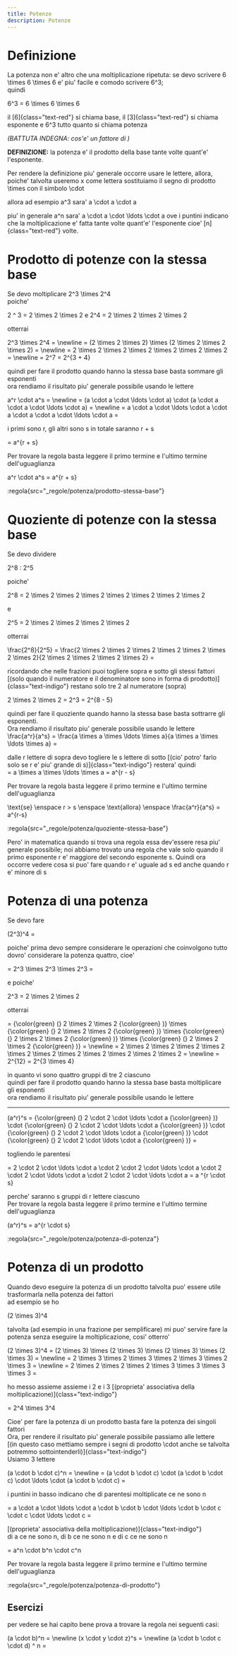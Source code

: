 ```yaml
---
title: Potenze
description: Potenze
---
```


# Definizione 
La potenza non e' altro che una moltiplicazione ripetuta: se devo scrivere
<katex class="text-red">6 \times 6 \times 6</katex>
e' piu' facile e comodo scrivere
<katex class="text-red">6^3</katex>;  
quindi

<katex class="text-red" display-mode>
  6^3 = 6 \times 6 \times 6
</katex>

il [6]{class="text-red"} si chiama base,
il [3]{class="text-red"} si chiama esponente e
<katex class="text-red">6^3</katex> tutto quanto si chiama potenza

*(BATTUTA INDEGNA: cos'e' un fattore di*
<risposta-potenza></risposta-potenza>
*)*

<p class="text-indigo">
  <strong>DEFINIZIONE:</strong> la potenza e' il prodotto della base tante volte quant'e' l'esponente.
</p>

Per rendere la definizione piu' generale occorre usare le lettere, allora, poiche' talvolta useremo <katex>x</katex> come lettera sostituiamo il segno di prodotto <katex class="text-red">\times</katex> con il simbolo <katex class="text-red"> \cdot</katex>

allora ad esempio <katex class="text-red">a^3</katex> sara' <katex class="text-red">a \cdot a \cdot a</katex>

piu' in generale <katex class="text-red">a^n</katex> sara' <katex class="text-red">a \cdot a \cdot \ldots \cdot a</katex> ove i puntini indicano che la moltiplicazione e' fatta tante volte quant'e' l'esponente cioe' [n]{class="text-red"} volte.

# Prodotto di potenze con la stessa base

Se devo moltiplicare <katex class="text-red">2^3 \times 2^4</katex>  
poiche'

<katex class="text-red text-left" display-mode>
  2 ^ 3 = 2 \times 2 \times 2
</katex>
e

<katex class="text-red text-left" display-mode>
  2^4 = 2 \times 2 \times 2 \times 2
</katex>

otterrai

<katex class="text-red text-left" display-mode>
  2^3 \times 2^4 = \newline
  = (2 \times 2 \times 2) \times (2 \times 2 \times 2 \times 2) = \newline
  = 2 \times 2 \times 2 \times 2 \times 2 \times 2 \times 2 = \newline
  = 2^7 = 2^{3 + 4}
</katex>

quindi per fare il prodotto quando hanno la stessa base basta sommare gli esponenti  
ora rendiamo il risultato piu' generale possibile usando le lettere

<katex class="text-red text-left" display-mode>
  a^r \cdot a^s = \newline
  = (a \cdot a \cdot \ldots \cdot a) \cdot (a \cdot a \cdot a \cdot \ldots \cdot a) = \newline
  = a \cdot a \cdot \ldots \cdot a \cdot a \cdot a \cdot a \cdot \ldots \cdot a =
</katex>

i primi sono <katex>r</katex>, gli altri sono s in totale saranno <katex>r + s</katex>

<katex class="text-red text-left" display-mode>
  = a^{r + s}
</katex>

Per trovare la regola basta leggere il primo termine e l'ultimo termine dell'uguaglianza

<katex class="text-red text-left" display-mode>
  a^r \cdot a^s = a^{r + s}
</katex>


:regola{src="_regole/potenza/prodotto-stessa-base"}


# Quoziente di potenze con la stessa base

Se devo dividere

<katex class="text-red text-left" display-mode>
  2^8 : 2^5
</katex>

poiche'

<katex class="text-red text-left" display-mode>
  2^8 = 2 \times 2 \times 2 \times 2 \times 2 \times 2 \times 2 \times 2
</katex>

e

<katex class="text-red text-left" display-mode>
  2^5 = 2 \times 2 \times 2 \times 2 \times 2
</katex>

otterrai

<katex class="text-red text-left" display-mode>
  \frac{2^8}{2^5} =
  \frac{2 \times 2 \times 2 \times 2 \times 2 \times 2 \times 2 \times 2}{2 \times 2 \times 2 \times 2 \times 2} =
</katex>

ricordando che nelle frazioni puoi togliere sopra e sotto gli stessi fattori [(solo quando il numeratore e il denominatore sono in forma di prodotto)]{class="text-indigo"} restano solo tre 2 al numeratore (sopra)

<katex class="text-red text-left" display-mode>
  2 \times 2 \times 2 = 2^3 = 2^{8 - 5}
</katex>

quindi per fare il quoziente quando hanno la stessa base basta sottrarre gli esponenti.  
Ora rendiamo il risultato piu' generale possibile usando le lettere  
<katex class="text-red text-left" display-mode>
  \frac{a^r}{a^s} = \frac{a \times a \times \ldots \times a}{a \times a \times \ldots \times a} =
</katex>

dalle r lettere di sopra devo togliere le s lettere di sotto [(cio' potro' farlo solo se r e' piu' grande di s)]{class="text-indigo"} restera' quindi  
<katex class="text-red text-left" display-mode>
  = a \times a \times \ldots \times a = a^{r - s}
</katex>

Per trovare la regola basta leggere il primo termine e l'ultimo termine dell'uguaglianza

<katex class="text-red text-left" display-mode>
  \text{se} \enspace
  r > s \enspace
  \text{allora} \enspace
  \frac{a^r}{a^s} = a^{r-s}
</katex>


:regola{src="_regole/potenza/quoziente-stessa-base"}


Pero' in matematica quando si trova una regola essa dev'essere resa piu' generale possibile; noi abbiamo trovato una regola che vale solo quando il primo esponente r e' maggiore del secondo esponente s. Quindi ora occorre vedere cosa si puo' fare quando r e' uguale ad s ed anche quando r e' minore di s

# Potenza di una potenza

Se devo fare

<katex class="text-red text-left" display-mode>(2^3)^4 =</katex>

poiche' prima devo sempre considerare le operazioni che coinvolgono tutto dovro' considerare la potenza quattro, cioe'

<katex class="text-red text-left" display-mode>
  = 2^3 \times 2^3 \times 2^3 =
</katex>

e poiche'

<katex class="text-red text-left" display-mode>
  2^3 = 2 \times 2 \times 2
</katex>

otterrai

<katex class="text-red text-left" display-mode>
  = {\color{green} (} 2 \times 2 \times 2 {\color{green} )}
  \times {\color{green} (} 2 \times 2 \times 2 {\color{green} )}
  \times {\color{green} (} 2 \times 2 \times 2 {\color{green} )}
  \times {\color{green} (} 2 \times 2 \times 2 {\color{green} )} = \newline
  = 2 \times 2 \times 2 \times 2 \times 2 \times 2 \times 2 \times 2 \times 2 \times 2 \times 2 \times 2 = \newline
  = 2^{12} = 2^{3 \times 4}
</katex>

in quanto vi sono quattro gruppi di tre 2 ciascuno  
quindi per fare il prodotto quando hanno la stessa base basta
moltiplicare gli esponenti  
ora rendiamo il risultato piu' generale possibile usando le lettere

---

<katex class="text-red text-left" display-mode>
(a^r)^s = {\color{green} (} 2 \cdot 2 \cdot \ldots \cdot a {\color{green} )} \cdot
{\color{green} (} 2 \cdot 2 \cdot \ldots \cdot a {\color{green} )} \cdot
{\color{green} (} 2 \cdot 2 \cdot \ldots \cdot a {\color{green} )} \cdot
{\color{green} (} 2 \cdot 2 \cdot \ldots \cdot a {\color{green} )} = 
</katex>

togliendo le parentesi

<katex class="text-red text-left" display-mode>
  = 2 \cdot 2 \cdot \ldots \cdot a \cdot 2 \cdot 2 \cdot \ldots \cdot a \cdot 2 \cdot 2 \cdot \ldots \cdot a \cdot 2 \cdot 2 \cdot \ldots \cdot a = a ^{r \cdot s}
</katex>

perche' saranno s gruppi di r lettere ciascuno  
Per trovare la regola basta leggere il primo termine e l'ultimo termine dell'uguaglianza

<katex class="text-red text-left" display-mode>
 (a^r)^s = a^{r \cdot s}
</katex>

:regola{src="_regole/potenza/potenza-di-potenza"}

# Potenza di un prodotto

Quando devo eseguire la potenza di un prodotto talvolta puo' essere utile trasformarla nella potenza dei fattori  
ad esempio se ho

<katex class="text-red text-left" display-mode>
  (2 \times 3)^4
</katex>

talvolta (ad esempio in una frazione per semplificare) mi puo' servire fare la potenza senza eseguire la moltiplicazione, cosi' otterro'

<katex class="text-red text-left" display-mode>
  (2 \times 3)^4 = (2 \times 3) \times (2 \times 3) \times (2 \times 3) \times (2 \times 3) = \newline
  = 2 \times 3 \times 2 \times 3 \times 2 \times 3 \times 2 \times 3 = \newline
  = 2 \times 2 \times 2 \times 2 \times 3 \times 3 \times 3 \times 3 =
</katex>

ho messo assieme assieme i 2 e i 3 [(proprieta' associativa della moltiplicazione)]{class="text-indigo"}

<katex class="text-red text-left" display-mode>
  = 2^4 \times 3^4
</katex>

Cioe' per fare la potenza di un prodotto basta fare la potenza dei singoli fattori  
Ora, per rendere il risultato piu' generale possibile passiamo alle lettere  
[(in questo caso mettiamo sempre i segni di prodotto <katex class="text-red">\cdot</katex> anche se talvolta potremmo sottointenderli)]{class="text-indigo"}  
Usiamo 3 lettere

<katex class="text-red text-left" display-mode>
  (a \cdot b \cdot c)^n = \newline
  = (a \cdot b \cdot c) \cdot (a \cdot b \cdot c) \cdot \ldots \cdot (a \cdot b \cdot c) =
</katex>

i puntini in basso indicano che di parentesi moltiplicate ce ne sono n

<katex class="text-red text-left" display-mode>
  = a \cdot a \cdot \ldots \cdot a \cdot b \cdot b \cdot \ldots \cdot b \cdot c \cdot c \cdot \ldots \cdot c =
</katex>

[(proprieta' associativa della moltiplicazione)]{class="text-indigo"}  
di a ce ne sono n, di b ce ne sono n e di c ce ne sono n

<katex class="text-red text-left" display-mode>
  = a^n \cdot b^n \cdot c^n
</katex>

Per trovare la regola basta leggere il primo termine e l'ultimo termine dell'uguaglianza

:regola{src="_regole/potenza/potenza-di-prodotto"}

## Esercizi

per vedere se hai capito bene prova a trovare la regola nei seguenti casi:

<katex class="text-red text-left" display-mode>
  (a \cdot b)^n = \newline
  (x \cdot y \cdot z)^s = \newline
  (a \cdot b \cdot c \cdot d) ^ n =
</katex>
